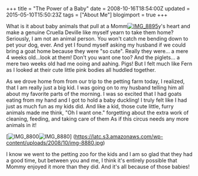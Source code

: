 +++
title = "The Power of a Baby"
date = 2008-10-16T18:54:00Z
updated = 2015-05-10T15:50:23Z
tags = ["About Me"]
blogimport = true 
+++

What is it about baby animals that pull at a Momm[![IMG_8895](https://latc.s3.amazonaws.com/wp-content/uploads/2008/10/img-8895-thumb.jpg)](https://latc.s3.amazonaws.com/wp-content/uploads/2008/10/img-8895.jpg)y's heart and make a genuine Cruella Deville like myself yearn to take them home?  Seriously, I am not an animal person.  You won't catch me bending down to pet your dog, ever.  And yet I found myself asking my husband if we could bring a goat home because they were "so cute".   Really they were... a mere 4 weeks old...look at them!  Don't you want one too?  And the piglets... a mere two weeks old had me ooing and aahing.  Pigs!  But I felt much like Fern as I looked at their cute little pink bodies all huddled together.  

 As we drove home from from our trip to the petting farm today, I realized, that I am really just a big kid.   I was going on to my husband telling him all about my favorite parts of the morning.  I was so excited that I had goats eating from my hand and I got to hold a baby duckling!   I truly felt like I had just as much fun as my kids did.  And like a kid, those cute little, furry animals made me think, "Oh I want one."  forgetting about the extra work of cleaning, feeding, and taking care of them  As if this circus needs any more animals in it!  

[![IMG_8800](https://latc.s3.amazonaws.com/wp-content/uploads/2008/10/img-8800-thumb.jpg)![IMG_8880](https://latc.s3.amazonaws.com/wp-content/uploads/2008/10/img-8880-thumb.jpg)] (https://latc.s3.amazonaws.com/wp-content/uploads/2008/10/img-8880.jpg)

I know we went to the petting zoo for the kids and I am so glad that they had a good time, but between you and me,  I think it's entirely possible that Mommy enjoyed it more than they did.  And it's all because of those babies!
